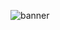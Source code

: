 ![banner](https://github.com/psparsa/TS-Challenges/assets/57572461/bb186dbc-6c0e-4b95-a868-80e997d0c8ce)
